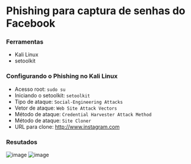# Phishing para captura de senhas do Facebook

### Ferramentas

- Kali Linux
- setoolkit

### Configurando o Phishing no Kali Linux

- Acesso root: ``` sudo su ```
- Iniciando o setoolkit: ``` setoolkit ```
- Tipo de ataque: ``` Social-Engineering Attacks ```
- Vetor de ataque: ``` Web Site Attack Vectors ```
- Método de ataque: ```Credential Harvester Attack Method ```
- Método de ataque: ``` Site Cloner ```
- URL para clone: http://www.instagram.com

### Resutados

![image](https://github.com/user-attachments/assets/ce686bf7-7262-4a27-acea-1b06287b9774)
![image](https://github.com/user-attachments/assets/d2726709-37a5-44c3-bedf-6b6cb28da5e7)




